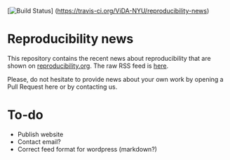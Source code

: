 [![Build Status](https://travis-ci.org/ViDA-NYU/reproducibility-news.svg?branch=master)]
(https://travis-ci.org/ViDA-NYU/reproducibility-news)

Reproducibility news
====================

This repository contains the recent news about reproducibility that are shown on [reproducibility.org](http://reproducibility.org/). The raw RSS feed is [here](http://vida-nyu.github.io/reproducibility-news/feed.rss).

Please, do not hesitate to provide news about your own work by opening a Pull Request here or by contacting us.

To-do
=====

* Publish website
* Contact email?
* Correct feed format for wordpress (markdown?)
